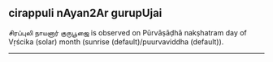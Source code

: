 ## cirappuli nAyan2Ar gurupUjai
சிரப்புலி நாயனார் குருபூஜை is observed on Pūrvāṣāḍhā nakṣhatram day of Vṛścika (solar) month (sunrise (default)/puurvaviddha (default)).



---
